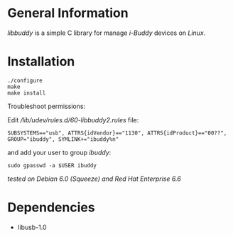 General Information
===================

_libbuddy_ is a simple C library for manage _i-Buddy_ devices on _Linux_.

Installation
============

    ./configure
    make
    make install

Troubleshoot permissions:

Edit _/lib/udev/rules.d/60-libbuddy2.rules_ file: 

    SUBSYSTEMS=="usb", ATTRS{idVendor}=="1130", ATTRS{idProduct}=="00??", GROUP="ibuddy", SYMLINK+="ibuddy%n" 

and add your user to group _ibuddy_:

    sudo gpasswd -a $USER ibuddy

_tested on Debian 6.0 (Squeeze) and Red Hat Enterprise 6.6_

Dependencies
============

 * libusb-1.0

